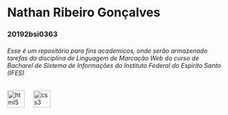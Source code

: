 <br clear="both">
<h1>Nathan Ribeiro Gonçalves </h1>
<h3>20192bsi0363</h3>
<h6 align="left">Esse é um repositório para fins academicos, onde serão armazenado tarefas da disciplina de Linguagem de Marcação Web do curso de Bacharel de Sistema de Informações do Instituto Federal do Espirito Santo (IFES)</h6>

###

<div align="left">
  <img src="https://cdn.jsdelivr.net/gh/devicons/devicon/icons/html5/html5-original.svg" height="40" alt="html5 logo"  />
  <img width="12" />
  <img src="https://cdn.jsdelivr.net/gh/devicons/devicon/icons/css3/css3-original.svg" height="40" alt="css3 logo"  />
</div>

###
